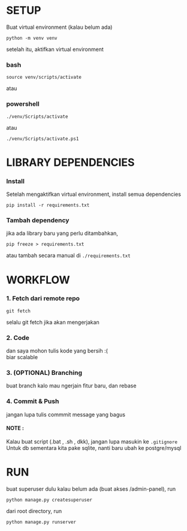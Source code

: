 
# SETUP

Buat virtual environment (kalau belum ada)
```
python -m venv venv
```

setelah itu, aktifkan virtual environment
### bash
```
source venv/scripts/activate
```
atau
### powershell
```
./venv/Scripts/activate
```
atau
```
./venv/Scripts/activate.ps1
```

# LIBRARY DEPENDENCIES

### Install
Setelah mengaktifkan virtual environment, install semua dependencies 
```
pip install -r requirements.txt
```

### Tambah dependency
jika ada library baru yang perlu ditambahkan,
```
pip freeze > requirements.txt
```
atau tambah secara manual di `./requirements.txt`

# WORKFLOW

### 1. Fetch dari remote repo
```
git fetch
```
selalu git fetch jika akan mengerjakan

### 2. Code
dan saya mohon tulis kode yang bersih :(     
biar scalable

### 3. (OPTIONAL) Branching
buat branch kalo mau ngerjain fitur baru, dan rebase

### 4. Commit & Push
jangan lupa tulis commmit message yang bagus


#### NOTE :
Kalau buat script (.bat , .sh , dkk), jangan lupa masukin ke `.gitignore`   
Untuk db sementara kita pake sqlite, nanti baru ubah ke postgre/mysql

# RUN

buat superuser dulu kalau belum ada (buat akses /admin-panel), run
```
python manage.py createsuperuser
```


dari root directory, run 
```
python manage.py runserver
```